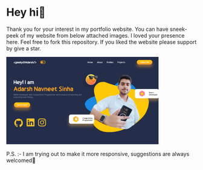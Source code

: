 # Hey hi👋

Thank you for your interest in my portfolio website. You can have sneek-peek of my website from below attached images. I loved your presence here. Feel free to fork this repository. If you liked the website please support by give a star. 

<img src = "https://github.com/geeky01adarsh/portfolio/blob/master/src/assests/img/proj3.png" width = '80%'/>


P.S. :- I am trying out to make it more responsive, suggestions are always welcomed🤗